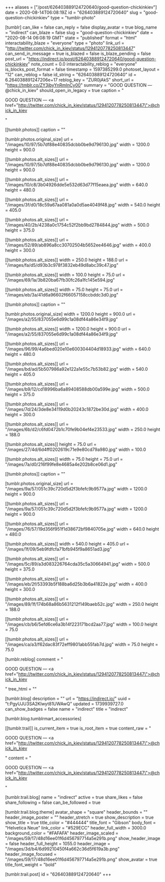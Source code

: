 +++
aliases = ["/post/626403889124720640/good-question-chickinkiev"]
date = 2020-08-14T06:08:19Z
id = "626403889124720640"
slug = "good-question-chickinkiev"
type = "tumblr-photo"

[tumblr]
can_like = false
can_reply = false
display_avatar = true
blog_name = "indirect"
can_blaze = false
slug = "good-question-chickinkiev"
date = "2020-08-14 06:08:19 GMT"
state = "published"
format = "html"
interactability_blaze = "everyone"
type = "photo"
link_url = "http://twitter.com/chick_in_kiev/status/1294120778250813447"
can_send_in_message = true
is_blazed = false
is_blaze_pending = false
post_url = "https://indirect.io/post/626403889124720640/good-question-chickinkiev"
note_count = 0.0
interactability_reblog = "everyone"
is_blocks_post_format = false
timestamp = 1597385299.0
photoset_layout = "12"
can_reblog = false
id_string = "626403889124720640"
id = 6.264038891247206e+17
reblog_key = "ZUR0jAkS"
short_url = "https://tmblr.co/ZY3jbyYnRmInCy00"
summary = "GOOD QUESTION — @chick_in_kiev"
should_open_in_legacy = true
caption = "<p>GOOD QUESTION — <a href=\"http://twitter.com/chick_in_kiev/status/1294120778250813447\">@chick_in_kiev</a></p>"

[[tumblr.photos]]
caption = ""

[tumblr.photos.original_size]
url = "/images/10/97/5b7df88e40835dcbb0be9d796130.jpg"
width = 1200.0
height = 900.0

[[tumblr.photos.alt_sizes]]
url = "/images/10/97/5b7df88e40835dcbb0be9d796130.jpg"
width = 1200.0
height = 900.0

[[tumblr.photos.alt_sizes]]
url = "/images/10/c8/3b04926dde5e532d63d77f15eaea.jpg"
width = 640.0
height = 480.0

[[tumblr.photos.alt_sizes]]
url = "/images/3f/d0/18c59a67aa081a0a0d5ae4049f48.jpg"
width = 540.0
height = 405.0

[[tumblr.photos.alt_sizes]]
url = "/images/40/2b/4238a0c1754c52f2bb9bd2784844.jpg"
width = 500.0
height = 375.0

[[tumblr.photos.alt_sizes]]
url = "/images/52/89/ab896a8cc30702504b5652ee4646.jpg"
width = 400.0
height = 300.0

[[tumblr.photos.alt_sizes]]
width = 250.0
height = 188.0
url = "/images/fa/d5/d93b3c978f3832eb49d8abc39c47.jpg"

[[tumblr.photos.alt_sizes]]
width = 100.0
height = 75.0
url = "/images/69/1a/3b820ba67fb30fc26a1fc145e594.jpg"

[[tumblr.photos.alt_sizes]]
width = 75.0
height = 75.0
url = "/images/eb/3a/41d6a96602f66057158ccbddc3d0.jpg"

[[tumblr.photos]]
caption = ""

[tumblr.photos.original_size]
width = 1200.0
height = 900.0
url = "/images/a2/55/837055e6d99c1a08df44a86e34f9.jpg"

[[tumblr.photos.alt_sizes]]
width = 1200.0
height = 900.0
url = "/images/a2/55/837055e6d99c1a08df44a86e34f9.jpg"

[[tumblr.photos.alt_sizes]]
url = "/images/96/99/4a6bed020e10e600304404d18933.jpg"
width = 640.0
height = 480.0

[[tumblr.photos.alt_sizes]]
url = "/images/bd/ad/5b507986a92e122a1e55c7b53b82.jpg"
width = 540.0
height = 405.0

[[tumblr.photos.alt_sizes]]
url = "/images/b9/12/cd18996ba6a89408588db00a599e.jpg"
width = 500.0
height = 375.0

[[tumblr.photos.alt_sizes]]
url = "/images/7d/24/3de8e34119d0b20243c1872be30d.jpg"
width = 400.0
height = 300.0

[[tumblr.photos.alt_sizes]]
url = "/images/6b/d2/c6fd0472b1c70fe9b04ef4e23533.jpg"
width = 250.0
height = 188.0

[[tumblr.photos.alt_sizes]]
height = 75.0
url = "/images/27/4d/6d4ff0202619c71e9e80cd79a980.jpg"
width = 100.0

[[tumblr.photos.alt_sizes]]
width = 75.0
height = 75.0
url = "/images/7a/d0/216f99fe8e4685a4e202b8ce06d1.jpg"

[[tumblr.photos]]
caption = ""

[tumblr.photos.original_size]
url = "/images/9a/57/051c39c720d5d2f3bfefc9b9577a.jpg"
width = 1200.0
height = 900.0

[[tumblr.photos.alt_sizes]]
url = "/images/9a/57/051c39c720d5d2f3bfefc9b9577a.jpg"
width = 1200.0
height = 900.0

[[tumblr.photos.alt_sizes]]
url = "/images/76/57/19d356f951f1d38672bf9840705e.jpg"
width = 640.0
height = 480.0

[[tumblr.photos.alt_sizes]]
width = 540.0
height = 405.0
url = "/images/1f/09/5eb9fdfcfa71bfb945f9a8651ad3.jpg"

[[tumblr.photos.alt_sizes]]
url = "/images/5c/89/a3d083226764cda35c5a30664941.jpg"
width = 500.0
height = 375.0

[[tumblr.photos.alt_sizes]]
url = "/images/eb/2f/53393b5f188ba6d25b3b6a41822e.jpg"
width = 400.0
height = 300.0

[[tumblr.photos.alt_sizes]]
url = "/images/89/1f/174b68a86b5631212f149baeb52c.jpg"
width = 250.0
height = 188.0

[[tumblr.photos.alt_sizes]]
url = "/images/cb/b6/5efd6ce6a3b14f223171bcd2aa77.jpg"
width = 100.0
height = 75.0

[[tumblr.photos.alt_sizes]]
url = "/images/ca/a3/f62dac83f72eff9801abb55fab7d.jpg"
width = 75.0
height = 75.0

[tumblr.reblog]
comment = "<p>GOOD QUESTION — <a href=\"http://twitter.com/chick_in_kiev/status/1294120778250813447\">@chick_in_kiev</a></p>"
tree_html = ""

[tumblr.blog]
description = ""
url = "https://indirect.io/"
uuid = "t:PgyUJU3SA2Klwyt81UWAwQ"
updated = 1739939727.0
can_show_badges = false
name = "indirect"
title = "indirect"

[tumblr.blog.tumblrmart_accessories]

[[tumblr.trail]]
is_current_item = true
is_root_item = true
content_raw = "<p>GOOD QUESTION — <a href=\"http://twitter.com/chick_in_kiev/status/1294120778250813447\">@chick_in_kiev</a></p>"
content = "<p>GOOD QUESTION &mdash; <a href=\"http://twitter.com/chick_in_kiev/status/1294120778250813447\">@chick_in_kiev</a></p>"

[tumblr.trail.blog]
name = "indirect"
active = true
share_likes = false
share_following = false
can_be_followed = true

[tumblr.trail.blog.theme]
avatar_shape = "square"
header_bounds = ""
header_image_poster = ""
header_stretch = true
show_description = true
show_title = true
title_color = "#444444"
title_font = "Gibson"
body_font = "Helvetica Neue"
link_color = "#529ECC"
header_full_width = 3000.0
background_color = "#FAFAFA"
header_image_scaled = "/images/59/17/48d16ee01f6d456797714a5e291b.png"
show_header_image = false
header_full_height = 1055.0
header_image = "/images/3d/b4/6d99210450f4a662c36d5f619a3b.png"
header_image_focused = "/images/59/17/48d16ee01f6d456797714a5e291b.png"
show_avatar = true
title_font_weight = "bold"

[tumblr.trail.post]
id = "626403889124720640"
+++

